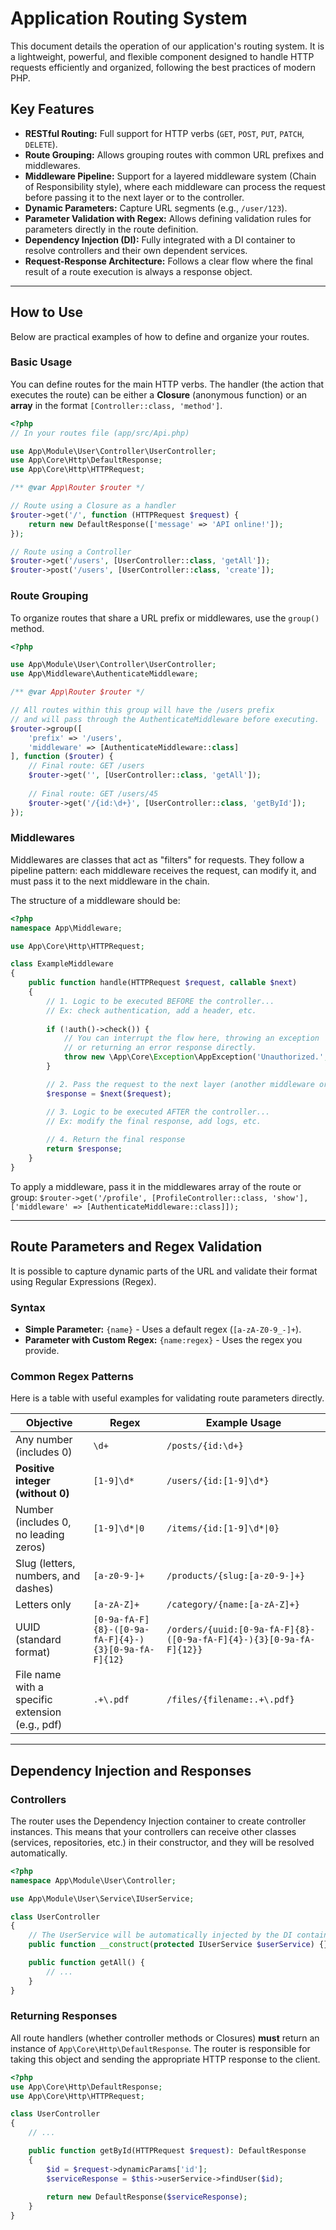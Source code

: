 # Application Routing System

This document details the operation of our application's routing system. It is a lightweight, powerful, and flexible component designed to handle HTTP requests efficiently and organized, following the best practices of modern PHP.

## Key Features

- **RESTful Routing:** Full support for HTTP verbs (`GET`, `POST`, `PUT`, `PATCH`, `DELETE`).
- **Route Grouping:** Allows grouping routes with common URL prefixes and middlewares.
- **Middleware Pipeline:** Support for a layered middleware system (Chain of Responsibility style), where each middleware can process the request before passing it to the next layer or to the controller.
- **Dynamic Parameters:** Capture URL segments (e.g., `/user/123`).
- **Parameter Validation with Regex:** Allows defining validation rules for parameters directly in the route definition.
- **Dependency Injection (DI):** Fully integrated with a DI container to resolve controllers and their own dependent services.
- **Request-Response Architecture:** Follows a clear flow where the final result of a route execution is always a response object.

---

## How to Use

Below are practical examples of how to define and organize your routes.

### Basic Usage

You can define routes for the main HTTP verbs. The handler (the action that executes the route) can be either a **Closure** (anonymous function) or an **array** in the format `[Controller::class, 'method']`.

```php
<?php
// In your routes file (app/src/Api.php)

use App\Module\User\Controller\UserController;
use App\Core\Http\DefaultResponse;
use App\Core\Http\HTTPRequest;

/** @var App\Router $router */

// Route using a Closure as a handler
$router->get('/', function (HTTPRequest $request) {
    return new DefaultResponse(['message' => 'API online!']);
});

// Route using a Controller
$router->get('/users', [UserController::class, 'getAll']);
$router->post('/users', [UserController::class, 'create']);
```

### Route Grouping

To organize routes that share a URL prefix or middlewares, use the `group()` method.

```php
<?php

use App\Module\User\Controller\UserController;
use App\Middleware\AuthenticateMiddleware;

/** @var App\Router $router */

// All routes within this group will have the /users prefix
// and will pass through the AuthenticateMiddleware before executing.
$router->group([
    'prefix' => '/users',
    'middleware' => [AuthenticateMiddleware::class]
], function ($router) {
    // Final route: GET /users
    $router->get('', [UserController::class, 'getAll']);
    
    // Final route: GET /users/45
    $router->get('/{id:\d+}', [UserController::class, 'getById']);
});
```

### Middlewares

Middlewares are classes that act as "filters" for requests. They follow a pipeline pattern: each middleware receives the request, can modify it, and must pass it to the next middleware in the chain.

The structure of a middleware should be:

```php
<?php
namespace App\Middleware;

use App\Core\Http\HTTPRequest;

class ExampleMiddleware
{
    public function handle(HTTPRequest $request, callable $next)
    {
        // 1. Logic to be executed BEFORE the controller...
        // Ex: check authentication, add a header, etc.
        
        if (!auth()->check()) {
            // You can interrupt the flow here, throwing an exception
            // or returning an error response directly.
            throw new \App\Core\Exception\AppException('Unauthorized.', 401);
        }

        // 2. Pass the request to the next layer (another middleware or the controller)
        $response = $next($request);

        // 3. Logic to be executed AFTER the controller...
        // Ex: modify the final response, add logs, etc.
        
        // 4. Return the final response
        return $response;
    }
}
```

To apply a middleware, pass it in the middlewares array of the route or group:
`$router->get('/profile', [ProfileController::class, 'show'], ['middleware' => [AuthenticateMiddleware::class]]);`

---

## Route Parameters and Regex Validation

It is possible to capture dynamic parts of the URL and validate their format using Regular Expressions (Regex).

### Syntax

- **Simple Parameter:** `{name}` - Uses a default regex (`[a-zA-Z0-9_-]+`).
- **Parameter with Custom Regex:** `{name:regex}` - Uses the regex you provide.

### Common Regex Patterns

Here is a table with useful examples for validating route parameters directly.

| Objective                                          | Regex                                                | Example Usage                                                      |
|---------------------------------------------------|------------------------------------------------------|---------------------------------------------------------------------|
| Any number (includes 0)                        | `\d+`                                                | `/posts/{id:\d+}`                                                   |
| **Positive integer (without 0)**               | `[1-9]\d*`                                           | `/users/{id:[1-9]\d*}`                                              |
| Number (includes 0, no leading zeros)           | `[1-9]\d*\|0`                                        | `/items/{id:[1-9]\d*\|0}`                                           |
| Slug (letters, numbers, and dashes)                   | `[a-z0-9-]+`                                         | `/products/{slug:[a-z0-9-]+}`                                       |
| Letters only                                     | `[a-zA-Z]+`                                          | `/category/{name:[a-zA-Z]+}`                                        |
| UUID (standard format)                             | `[0-9a-fA-F]{8}-([0-9a-fA-F]{4}-){3}[0-9a-fA-F]{12}` | `/orders/{uuid:[0-9a-fA-F]{8}-([0-9a-fA-F]{4}-){3}[0-9a-fA-F]{12}}` |
| File name with a specific extension (e.g., pdf) | `.+\.pdf`                                            | `/files/{filename:.+\.pdf}`                                         |

---

## Dependency Injection and Responses

### Controllers

The router uses the Dependency Injection container to create controller instances. This means that your controllers can receive other classes (services, repositories, etc.) in their constructor, and they will be resolved automatically.

```php
<?php
namespace App\Module\User\Controller;

use App\Module\User\Service\IUserService;

class UserController
{
    // The UserService will be automatically injected by the DI container.
    public function __construct(protected IUserService $userService) {}

    public function getAll() {
        // ...
    }
}
```

### Returning Responses

All route handlers (whether controller methods or Closures) **must** return an instance of `App\Core\Http\DefaultResponse`. The router is responsible for taking this object and sending the appropriate HTTP response to the client.

```php
<?php
use App\Core\Http\DefaultResponse;
use App\Core\Http\HTTPRequest;

class UserController
{
    // ...

    public function getById(HTTPRequest $request): DefaultResponse
    {
        $id = $request->dynamicParams['id'];
        $serviceResponse = $this->userService->findUser($id);
        
        return new DefaultResponse($serviceResponse);
    }
}
```
